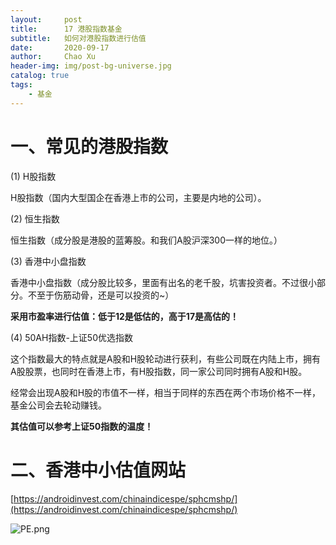 ```yaml
---
layout:     post
title:      17 港股指数基金
subtitle:   如何对港股指数进行估值
date:       2020-09-17
author:     Chao Xu
header-img: img/post-bg-universe.jpg
catalog: true
tags:
    - 基金
---
```


# 一、常见的港股指数

(1) H股指数

H股指数（国内大型国企在香港上市的公司，主要是内地的公司）。

(2) 恒生指数

恒生指数（成分股是港股的蓝筹股。和我们A股沪深300一样的地位。）

(3) 香港中小盘指数

香港中小盘指数（成分股比较多，里面有出名的老千股，坑害投资者。不过很小部分。不至于伤筋动骨，还是可以投资的~）

**采用市盈率进行估值：低于12是低估的，高于17是高估的！**

(4) 50AH指数-上证50优选指数

这个指数最大的特点就是A股和H股轮动进行获利，有些公司既在内陆上市，拥有A股股票，也同时在香港上市，有H股指数，同一家公司同时拥有A股和H股。

经常会出现A股和H股的市值不一样，相当于同样的东西在两个市场价格不一样，基金公司会去轮动赚钱。

**其估值可以参考上证50指数的温度！**

# 二、香港中小估值网站

[https://androidinvest.com/chinaindicespe/sphcmshp/](https://androidinvest.com/chinaindicespe/sphcmshp/)

![PE.png](https://imghost.cx0512.com/images/2020/09/18/PE.png)
